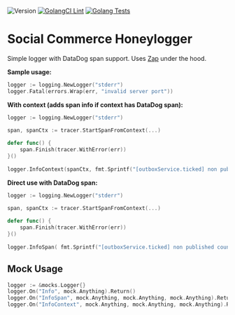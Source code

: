 ![Version](https://img.shields.io/badge/version-1.1.0-orange.svg)
[![GolangCI Lint](https://github.com/deliveryhero/sc-honeylogger/actions/workflows/go-lint.yml/badge.svg)](https://github.com/deliveryhero/sc-honeylogger/actions/workflows/go-lint.yml)
[![Golang Tests](https://github.com/deliveryhero/sc-honeylogger/actions/workflows/go-test.yml/badge.svg)](https://github.com/deliveryhero/sc-honeylogger/actions/workflows/go-test.yml)
# Social Commerce Honeylogger

Simple logger with DataDog span support. Uses [Zap](https://github.com/uber-go/zap) under the hood.

**Sample usage:**

```go
logger := logging.NewLogger("stderr")
logger.Fatal(errors.Wrap(err, "invalid server port"))
```

**With context (adds span info if context has DataDog span):**

```go
logger := logging.NewLogger("stderr")
   
span, spanCtx := tracer.StartSpanFromContext(...)

defer func() {
	span.Finish(tracer.WithError(err))
}()
    
logger.InfoContext(spanCtx, fmt.Sprintf("[outboxService.ticked] non published count: %v", count))
```

**Direct use with DataDog span:**

```go
logger := logging.NewLogger("stderr")
   
span, spanCtx := tracer.StartSpanFromContext(...)

defer func() {
	span.Finish(tracer.WithError(err))
}()
    
logger.InfoSpan( fmt.Sprintf("[outboxService.ticked] non published count: %v",count), span)
```
## Mock Usage



```go
logger := &mocks.Logger{}
logger.On("Info", mock.Anything).Return()
logger.On("InfoSpan", mock.Anything, mock.Anything, mock.Anything).Return()
logger.On("InfoContext", mock.Anything, mock.Anything, mock.Anything).Return()

```